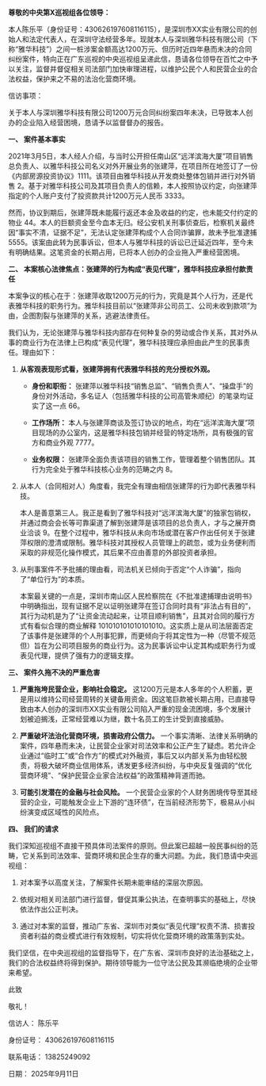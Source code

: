 
**尊敬的中央第X巡视组各位领导：**

本人陈乐平（身份证号：430626197608116115），是深圳市XX实业有限公司的创始人和法定代表人，在深圳守法经营多年。现就本人与深圳雅华科技有限公司（下称“雅华科技”）之间一桩涉案金额高达1200万元、但历时近四年悬而未决的合同纠纷案件，特向正在广东巡视的中央巡视组呈递此信，恳请各位领导在百忙之中予以关注，监督并督促相关司法部门加快审理进程，以维护公民个人和民营企业的合法权益，保护来之不易的法治化营商环境。

信访事项：

关于本人与深圳雅华科技有限公司1200万元合同纠纷案四年未决，已导致本人创办的企业陷入经营困境，恳请予以监督督办的报告。

**一、 案件基本事实**

2021年3月5日，本人经人介绍，与当时公开担任南山区“远洋滨海大厦”项目销售总负责人、以雅华科技公司名义对外开展业务的张建萍，在项目所在地签订了一份《内部房源投资协议》1111。该项目由雅华科技从开发商处整体包销并进行对外销售 2。基于对雅华科技公司及其项目负责人的信赖，本人按照协议约定，向张建萍指定的个人账户支付了投资款共计1200万元人民币 3333。

然而，协议到期后，张建萍既未能履行返还本金及收益的约定，也未能交付约定的物业 44。本人的巨额资金至今血本无归。经公安机关刑事侦查后，检察机关最终因“事实不清，证据不足”，无法认定张建萍构成个人合同诈骗罪，故未予批准逮捕 5555。该案由此转为民事诉讼，但本人与雅华科技的诉讼已迁延近四年，至今未有明确结果。这笔资金的长期占用，已将本人创办的企业拖入严重经营困境。

**二、 本案核心法律焦点：张建萍的行为构成“表见代理”，雅华科技应承担付款责任**

本案争议的核心在于：张建萍收取1200万元的行为，究竟是其个人行为，还是代表雅华科技的职务行为。雅华科技目前以“张建萍非公司员工、公司未收到款项”为由，企图割裂与张建萍的关系，逃避法律责任。

我们认为，无论张建萍与雅华科技内部存在何种复杂的劳动或合作关系，其对外从事的商业行为在法律上已构成“表见代理”，雅华科技理应承担由此产生的民事责任。理由如下：

1. **从客观表现形式看，张建萍拥有代表雅华科技的充分授权外观。**
    
    - **身份和职衔：** 张建萍以雅华科技“销售总监”、“销售负责人”、“操盘手”的身份对外活动，多名证人（包括雅华科技的公司高管朱顺纪）的笔录均证实了这一点 66。
        
    - **工作场所：** 本人与张建萍商谈及签订协议的地点，均在“远洋滨海大厦”项目现场的办公室内，这是雅华科技包销并经营的特定场所，具有极强的官方和商业外观 7777。
        
    - **业务权限：** 张建萍全面负责该项目的销售工作，管理着整个销售团队。其行为完全处于雅华科技核心业务的范畴之内 8。
        
2. 从本人（合同相对人）角度看，我完全有理由相信张建萍的行为即代表雅华科技。
    
    本人是善意第三人。我正是看到了雅华科技对“远洋滨海大厦”的独家包销权，并通过商会会长等可靠渠道了解到张建萍是该项目的总负责人，才与之展开商业洽谈 9。在整个过程中，雅华科技从未向市场或潜在客户作出任何关于张建萍权限的澄清或限制。雅华科技对其授权人员管理上的疏忽，或为业务便利而采取的非规范化操作模式，其后果不应由善意的外部投资者承担。
    
3. 从刑事案件不予批捕的理由看，司法机关已倾向于否定“个人诈骗”，指向了“单位行为”的本质。
    
    本案最关键的一点是，深圳市南山区人民检察院在《不批准逮捕理由说明书》中明确指出，现有证据不足以证明张建萍在签订合同时具有“非法占有目的”，其行为动机是为了“让资金流动起来，让项目顺利销售”，且其对合同的履行方式有看似合理的商业解释 101010101010101010。这实质上是从司法层面否定了该事件是张建萍的个人刑事犯罪，而更倾向于将其定性为一种（尽管不规范但）旨在为公司项目服务的商业行为。这为民事诉讼中认定其构成职务行为或表见代理，提供了强有力的逻辑支撑。
    

**三、 案件久拖不决的严重危害**

1. **严重拖垮民营企业，影响社会稳定。** 这1200万元是本人多年的个人积蓄，更是用以维持公司经营周转的关键备用资金。因这笔巨款被长期占用，已直接导致由本人创办的深圳市XX实业有限公司陷入严重的现金流困境，多个发展计划被迫搁浅，正常经营难以为继，数十名员工的生计受到直接威胁。
    
2. **严重破坏法治化营商环境，损害政府公信力。** 一个事实清晰、法律关系明确的案件，四年悬而未决，让民营企业家对司法效率和公正产生了疑虑。若允许企业通过“临时工”或“合作方”的模式对外融资，事后又以内部关系为由轻松脱责，将极大破坏商业信用体系，诱发更多经济纠纷，与中央反复强调的“优化营商环境”、“保护民营企业家合法权益”的政策精神背道而驰。
    
3. **可能引发潜在的金融与社会风险。** 一个民营企业家的个人财务困境传导至其经营的企业，可能触发企业上下游的“连环债”，在当前经济形势下，极易从小纠纷演变成区域性的风险点。
    

**四、 我们的请求**

我们深知巡视组不直接干预具体司法案件的原则。但此案已超越一般民事纠纷的范畴，它关系到司法效率、营商环境和民企生存的重大问题。为此，我们恳请中央巡视组：

1. 对本案予以高度关注，了解案件长期未能审结的深层次原因。
    
2. 依规对相关司法部门进行监督，督促其秉公执法，在查明事实的基础上，尽快依法作出公正判决。
    
3. 通过对本案的监督，推动广东省、深圳市对类似“表见代理”权责不清、损害投资者利益的商业模式进行有效规制，切实将优化营商环境的政策落到实处。
    

我们坚信，在中央巡视组的监督指导下，在广东省、深圳市良好的法治基础之上，我们的合法权益终将得到保护。期待领导能为一位守法公民及其濒临绝境的企业带来希望。

此致

敬礼！

信访人： 陈乐平

身份证号： 430626197608116115

联系电话： 13825249092

日期： 2025年9月11日